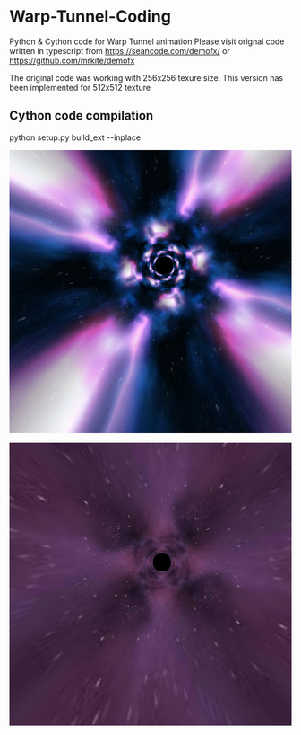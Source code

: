 # Warp-Tunnel-Coding
Python & Cython code for Warp Tunnel animation 
Please visit orignal code written in typescript from https://seancode.com/demofx/ or https://github.com/mrkite/demofx 

The original code was working with 256x256 texure size. 
This version has been implemented for 512x512 texture

## Cython code compilation 
python setup.py build_ext --inplace

![alt text](https://github.com/yoyoberenguer/Warp-Tunnel-Coding/blob/main/screenshot.png)


![alt text](https://github.com/yoyoberenguer/Warp-Tunnel-Coding/blob/main/screenshot1.png)
